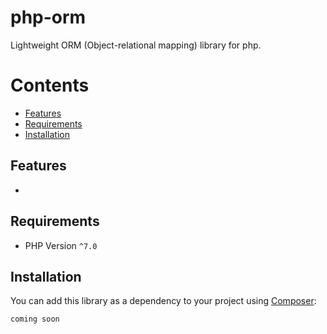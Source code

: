 # php-orm

Lightweight ORM (Object-relational mapping) library for php.

# Contents

* [Features](#features)
* [Requirements](#requirements)
* [Installation](#installation)

## Features
* 

## Requirements

* PHP Version `^7.0`

## Installation

You can add this library as a dependency to your project using [Composer](https://getcomposer.org/):

`coming soon`
